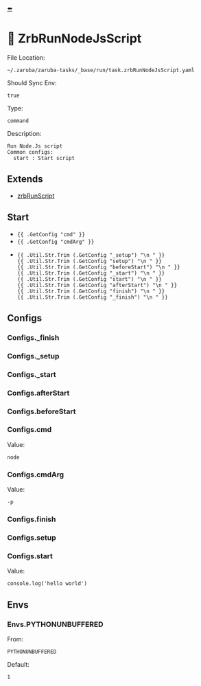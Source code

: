 [⬅️](../README.md)

# 🐸 ZrbRunNodeJsScript

File Location:

    ~/.zaruba/zaruba-tasks/_base/run/task.zrbRunNodeJsScript.yaml

Should Sync Env:

    true

Type:

    command

Description:

    Run Node.Js script
    Common configs:
      start : Start script



## Extends

* [zrbRunScript](zrbRunScript.md)


## Start

* `{{ .GetConfig "cmd" }}`
* `{{ .GetConfig "cmdArg" }}`
*
    ```
    {{ .Util.Str.Trim (.GetConfig "_setup") "\n " }}
    {{ .Util.Str.Trim (.GetConfig "setup") "\n " }}
    {{ .Util.Str.Trim (.GetConfig "beforeStart") "\n " }}
    {{ .Util.Str.Trim (.GetConfig "_start") "\n " }}
    {{ .Util.Str.Trim (.GetConfig "start") "\n " }}
    {{ .Util.Str.Trim (.GetConfig "afterStart") "\n " }}
    {{ .Util.Str.Trim (.GetConfig "finish") "\n " }}
    {{ .Util.Str.Trim (.GetConfig "_finish") "\n " }}

    ```


## Configs


### Configs._finish


### Configs._setup


### Configs._start


### Configs.afterStart


### Configs.beforeStart


### Configs.cmd

Value:

    node


### Configs.cmdArg

Value:

    -p


### Configs.finish


### Configs.setup


### Configs.start

Value:

    console.log('hello world')


## Envs


### Envs.PYTHONUNBUFFERED

From:

    PYTHONUNBUFFERED

Default:

    1